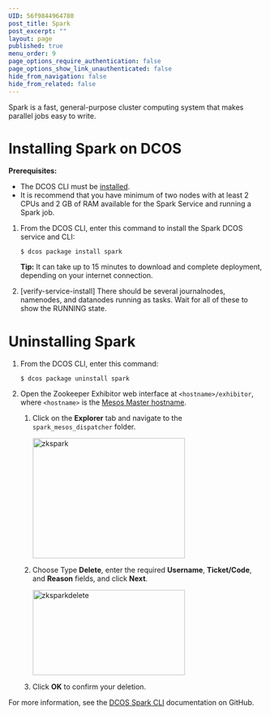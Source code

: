 ```yaml
---
UID: 56f9844964780
post_title: Spark
post_excerpt: ""
layout: page
published: true
menu_order: 9
page_options_require_authentication: false
page_options_show_link_unauthenticated: false
hide_from_navigation: false
hide_from_related: false
---
```

Spark is a fast, general-purpose cluster computing system that makes parallel jobs easy to write.

# <a name="sparkinstall"></a>Installing Spark on DCOS

**Prerequisites:**

*   The DCOS CLI must be [installed][1]. 
*   It is recommend that you have minimum of two nodes with at least 2 CPUs and 2 GB of RAM available for the Spark Service and running a Spark job.

1.  From the DCOS CLI, enter this command to install the Spark DCOS service and CLI:
    
        $ dcos package install spark
        
    
    **Tip:** It can take up to 15 minutes to download and complete deployment, depending on your internet connection.

2.  [verify-service-install] There should be several journalnodes, namenodes, and datanodes running as tasks. Wait for all of these to show the RUNNING state.

# <a name="uninstall"></a>Uninstalling Spark

1.  From the DCOS CLI, enter this command:
    
        $ dcos package uninstall spark
        

2.  Open the Zookeeper Exhibitor web interface at `<hostname>/exhibitor`, where `<hostname>` is the [Mesos Master hostname][2].
    
    1.  Click on the **Explorer** tab and navigate to the `spark_mesos_dispatcher` folder.
        
        <a href="https://docs.mesosphere.com/wp-content/uploads/2015/12/zkspark.png" rel="attachment wp-att-1413"><img src="https://docs.mesosphere.com/wp-content/uploads/2015/12/zkspark-600x473.png" alt="zkspark" width="300" height="237" class="alignnone size-medium wp-image-1413" /></a>
    
    2.  Choose Type **Delete**, enter the required **Username**, **Ticket/Code**, and **Reason** fields, and click **Next**.
        
        <a href="https://docs.mesosphere.com/wp-content/uploads/2015/12/zksparkdelete.png" rel="attachment wp-att-1412"><img src="https://docs.mesosphere.com/wp-content/uploads/2015/12/zksparkdelete-600x336.png" alt="zksparkdelete" width="300" height="168" class="alignnone size-medium wp-image-1412" /></a>
    
    3.  Click **OK** to confirm your deletion.

For more information, see the <a href="https://github.com/mesosphere/dcos-spark" target="_blank">DCOS Spark CLI</a> documentation on GitHub.

 [1]: /install/cli/
 [2]: /install/awscluster#launchdcos